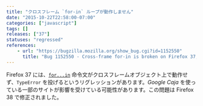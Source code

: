```yaml
---
title: "クロスフレーム `for-in` ループが動作しません"
date: "2015-10-22T22:58:00-07:00"
categories: ["javascript"]
tags: []
releases: ["37"]
statuses: "regressed"
references:
    - url: "https://bugzilla.mozilla.org/show_bug.cgi?id=1152550"
      title: "Bug 1152550 - Cross-frame for-in is broken on Firefox 37, 38 beta"
---
```

Firefox 37 には、[`for...in`](https://developer.mozilla.org/docs/Web/JavaScript/Reference/Statements/for...in) 命令文がクロスフレームオブジェクト上で動作せず、`TypeError` を投げるというリグレッションがあります。*Google Caja* を使っている一部のサイトが影響を受けている可能性があります。この問題は Firefox 38 で修正されました。
